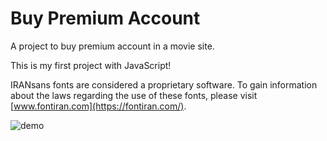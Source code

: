 # Buy Premium Account
A project to buy premium account in a movie site.

This is my first project with JavaScript!

IRANsans fonts are considered a proprietary software. To gain information about the laws regarding the use of these fonts, please visit [www.fontiran.com](https://fontiran.com/).

![demo](https://user-images.githubusercontent.com/88275860/146691384-f2b00dc0-5ed0-4ea5-97c2-7904b2d5ec71.jpg)

